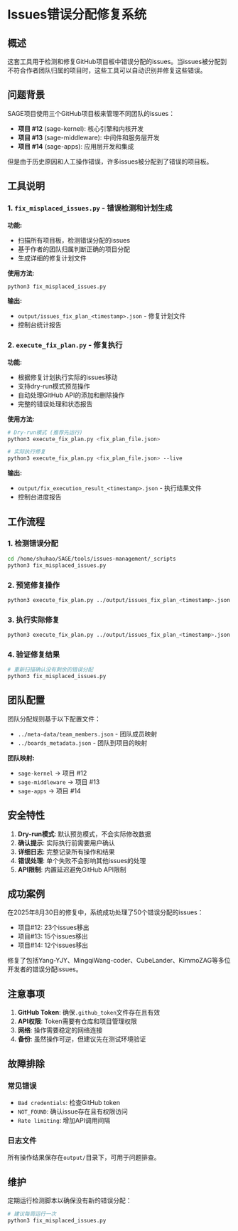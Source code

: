 # Issues错误分配修复系统

## 概述

这套工具用于检测和修复GitHub项目板中错误分配的issues。当issues被分配到不符合作者团队归属的项目时，这些工具可以自动识别并修复这些错误。

## 问题背景

SAGE项目使用三个GitHub项目板来管理不同团队的issues：
- **项目 #12** (sage-kernel): 核心引擎和内核开发
- **项目 #13** (sage-middleware): 中间件和服务层开发  
- **项目 #14** (sage-apps): 应用层开发和集成

但是由于历史原因和人工操作错误，许多issues被分配到了错误的项目板。

## 工具说明

### 1. `fix_misplaced_issues.py` - 错误检测和计划生成

**功能:**
- 扫描所有项目板，检测错误分配的issues
- 基于作者的团队归属判断正确的项目分配
- 生成详细的修复计划文件

**使用方法:**
```bash
python3 fix_misplaced_issues.py
```

**输出:**
- `output/issues_fix_plan_<timestamp>.json` - 修复计划文件
- 控制台统计报告

### 2. `execute_fix_plan.py` - 修复执行

**功能:**
- 根据修复计划执行实际的issues移动
- 支持dry-run模式预览操作
- 自动处理GitHub API的添加和删除操作
- 完整的错误处理和状态报告

**使用方法:**
```bash
# Dry-run模式 (推荐先运行)
python3 execute_fix_plan.py <fix_plan_file.json>

# 实际执行修复
python3 execute_fix_plan.py <fix_plan_file.json> --live
```

**输出:**
- `output/fix_execution_result_<timestamp>.json` - 执行结果文件
- 控制台进度报告

## 工作流程

### 1. 检测错误分配
```bash
cd /home/shuhao/SAGE/tools/issues-management/_scripts
python3 fix_misplaced_issues.py
```

### 2. 预览修复操作
```bash
python3 execute_fix_plan.py ../output/issues_fix_plan_<timestamp>.json
```

### 3. 执行实际修复
```bash
python3 execute_fix_plan.py ../output/issues_fix_plan_<timestamp>.json --live
```

### 4. 验证修复结果
```bash
# 重新扫描确认没有剩余的错误分配
python3 fix_misplaced_issues.py
```

## 团队配置

团队分配规则基于以下配置文件：
- `../meta-data/team_members.json` - 团队成员映射
- `../boards_metadata.json` - 团队到项目的映射

**团队映射:**
- `sage-kernel` → 项目 #12
- `sage-middleware` → 项目 #13  
- `sage-apps` → 项目 #14

## 安全特性

1. **Dry-run模式**: 默认预览模式，不会实际修改数据
2. **确认提示**: 实际执行前需要用户确认
3. **详细日志**: 完整记录所有操作和结果
4. **错误处理**: 单个失败不会影响其他issues的处理
5. **API限制**: 内置延迟避免GitHub API限制

## 成功案例

在2025年8月30日的修复中，系统成功处理了50个错误分配的issues：
- 项目#12: 23个issues移出
- 项目#13: 15个issues移出  
- 项目#14: 12个issues移出

修复了包括Yang-YJY、MingqiWang-coder、CubeLander、KimmoZAG等多位开发者的错误分配issues。

## 注意事项

1. **GitHub Token**: 确保`.github_token`文件存在且有效
2. **API权限**: Token需要有仓库和项目管理权限
3. **网络**: 操作需要稳定的网络连接
4. **备份**: 虽然操作可逆，但建议先在测试环境验证

## 故障排除

### 常见错误
- `Bad credentials`: 检查GitHub token
- `NOT_FOUND`: 确认issue存在且有权限访问
- `Rate limiting`: 增加API调用间隔

### 日志文件
所有操作结果保存在`output/`目录下，可用于问题排查。

## 维护

定期运行检测脚本以确保没有新的错误分配：
```bash
# 建议每周运行一次
python3 fix_misplaced_issues.py
```
